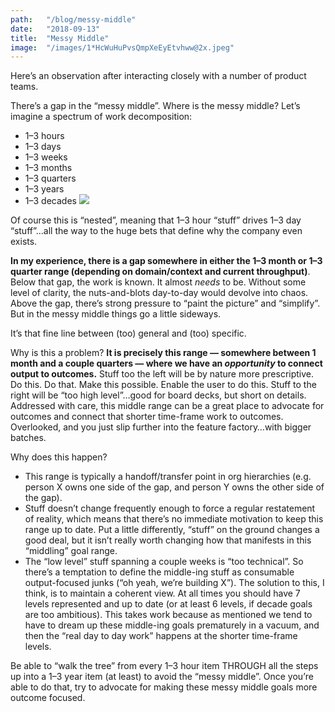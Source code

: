 ```yaml
---
path:	"/blog/messy-middle"
date:	"2018-09-13"
title:	"Messy Middle"
image:	"/images/1*HcWuHuPvsQmpXeEyEtvhww@2x.jpeg"
---
```


Here’s an observation after interacting closely with a number of product teams.

There’s a gap in the “messy middle”. Where is the messy middle? Let’s imagine a spectrum of work decomposition:

* 1–3 hours
* 1–3 days
* 1–3 weeks
* 1–3 months
* 1–3 quarters
* 1–3 years
* 1–3 decades
![](/images/1*HcWuHuPvsQmpXeEyEtvhww@2x.jpeg)

Of course this is “nested”, meaning that 1–3 hour “stuff” drives 1–3 day “stuff”…all the way to the huge bets that define why the company even exists.

**In my experience, there is a gap somewhere in either the 1–3 month or 1–3 quarter range (depending on domain/context and current throughput)**. Below that gap, the work is known. It almost *needs* to be. Without some level of clarity, the nuts-and-blots day-to-day would devolve into chaos. Above the gap, there’s strong pressure to “paint the picture” and “simplify”. But in the messy middle things go a little sideways.

It’s that fine line between (too) general and (too) specific.

Why is this a problem? **It is precisely this range — somewhere between 1 month and a couple quarters — where we have an *opportunity* to connect output to outcomes.** Stuff too the left will be by nature more prescriptive. Do this. Do that. Make this possible. Enable the user to do this. Stuff to the right will be “too high level”…good for board decks, but short on details. Addressed with care, this middle range can be a great place to advocate for outcomes and connect that shorter time-frame work to outcomes. Overlooked, and you just slip further into the feature factory…with bigger batches.

Why does this happen?

* This range is typically a handoff/transfer point in org hierarchies (e.g. person X owns one side of the gap, and person Y owns the other side of the gap).
* Stuff doesn’t change frequently enough to force a regular restatement of reality, which means that there’s no immediate motivation to keep this range up to date. Put a little differently, “stuff” on the ground changes a good deal, but it isn’t really worth changing how that manifests in this “middling” goal range.
* The “low level” stuff spanning a couple weeks is “too technical”. So there’s a temptation to define the middle-ing stuff as consumable output-focused junks (“oh yeah, we’re building X”).
The solution to this, I think, is to maintain a coherent view. At all times you should have 7 levels represented and up to date (or at least 6 levels, if decade goals are too ambitious). This takes work because as mentioned we tend to have to dream up these middle-ing goals prematurely in a vacuum, and then the “real day to day work” happens at the shorter time-frame levels.

Be able to “walk the tree” from every 1–3 hour item THROUGH all the steps up into a 1–3 year item (at least) to avoid the “messy middle”. Once you’re able to do that, try to advocate for making these messy middle goals more outcome focused.

